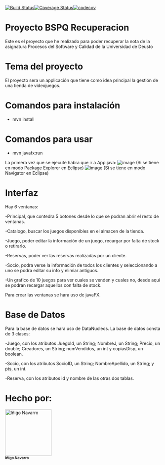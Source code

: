 [![Build Status](https://travis-ci.com/InigoNavarro/proyectoBSPQRecuperacion.svg?branch=master)](https://travis-ci.com/InigoNavarro/proyectoBSPQRecuperacion)[![Coverage Status](https://coveralls.io/repos/github/InigoNavarro/proyectoBSPQRecuperacion/badge.svg?branch=master)](https://coveralls.io/github/InigoNavarro/proyectoBSPQRecuperacion?branch=master)[![codecov](https://codecov.io/gh/InigoNavarro/proyectoBSPQRecuperacion/branch/master/graph/badge.svg)](https://codecov.io/gh/InigoNavarro/proyectoBSPQRecuperacion)
# Proyecto BSPQ Recuperacion
Este es el proyecto que he realizado para poder recuperar la nota de la asignatura Procesos del Software y Calidad de la Universidad de Deusto

# Tema del proyecto
El proyecto sera un applicación que tiene como idea principal la gestión de una tienda de videojuegos.

# Comandos para instalación
  - mvn install

# Comandos para usar
  - mvn javafx:run
  
  La primera vez que se ejecute habra que ir a App.java:
  ![image](https://user-images.githubusercontent.com/33113628/83973916-e0c3dc00-a8e9-11ea-8c6d-22a91ea7c9a1.png)
  (Si se tiene en modo Package Explorer en Eclipse)
  ![image](https://user-images.githubusercontent.com/33113628/83973972-2b455880-a8ea-11ea-9ce7-4ceb220fc9a2.png)
  (Si se tiene en modo Navigator en Eclipse)

# Interfaz
Hay 6 ventanas:

  -Principal, que contedra 5 botones desde lo que se podran abrir el resto de ventanas.
  
  -Catalogo, buscar los juegos disponibles en el almacen de la tienda.
  
  -Juego, poder editar la información de un juego, recargar por falta de stock o retirarlo.
  
  -Reservas, poder ver las reservas realizadas por un cliente.
  
  -Socio, podra verse la información de todos los clientes y seleccionando a uno se podra editar su info y elimiar antiguos.
  
  -Un grafico de 10 juegos para ver cuales se venden y cuales no, desde aqui se podran recargar aquellos con falta de stock.
  
  
Para crear las ventanas se hara uso de javaFX.

# Base de Datos
Para la base de datos se hara uso de DataNucleos. La base de datos consta de 3 clases:

  -Juego, con los atributos JuegoId, un String; NombreJ, un String; Precio, un double; Creadores, un String; numVendidos, un int y copiasDisp, un boolean.
  
  -Socio, con los atributos SocioID, un String; NombreApellido, un String; y pts, un int.
  
  -Reserva, con los atributos id y nombre de las otras dos tablas.

# Hecho por:
<td align="center"><a href="https://github.com/InigoNavarro">
 <img src="https://avatars1.githubusercontent.com/u/33113628?s=400&v=4" 
        width="150px;" alt="Iñigo Navarro"/><br /><sub><b>Iñigo Navarro</b></sub></a><br/></td>
